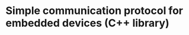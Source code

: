 Simple communication protocol for embedded devices (C++ library)
================================================================